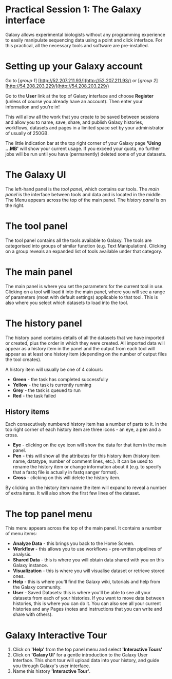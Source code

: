 # Practical Session 1: The Galaxy interface

Galaxy allows experimental biologists without any programming experience to easily manipulate sequencing data using a point and click interface. For this practical, all the necessary tools and software are pre-installed.

# Setting up your Galaxy account

Go to [*group 1*] [http://52.207.211.93/](http://52.207.211.93/) or [*group 2*] [http://54.208.203.229/](http://54.208.203.229/)

Go to the **User** link at the top of Galaxy interface and choose **Register** (unless of course you already have an account). Then enter your information and you're in!

This will allow all the work that you create to be saved between sessions and allow you to name, save, share, and publish Galaxy histories, workflows, datasets and pages in a limited space set by your administrator of usually of 250GB.

The little indication bar at the top right corner of your Galaxy page **'Using ...MB'** will show your current usage. If you exceed your quota, no further jobs will be run until you have (permanently) deleted some of your datasets.

# The Galaxy UI

The left-hand panel is the *tool panel*, which contains our tools. The *main panel* is the interface between tools and data and is located in the middle. The Menu appears across the top of the main panel. The *history panel* is on the right.

# The tool panel

The tool panel contains all the tools available to Galaxy. The tools are categorised into groups of similar function (e.g. Text Manipulation). Clicking on a group reveals an expanded list of tools available under that category.

# The main panel

The main panel is where you set the parameters for the current tool in use. Clicking on a tool will load it into the main panel, where you will see a range of parameters (most with default settings) applicable to that tool. This is also where you select which datasets to load into the tool.

# The history panel

The history panel contains details of all the datasets that we have imported or created, plus the order in which they were created. All imported data will appear as a history item in the panel and the output from each tool will appear as at least one history item (depending on the number of output files the tool creates).

A history item will usually be one of 4 colours:

* **Green** - the task has completed successfully
* **Yellow** - the task is currently running
* **Grey** - the task is queued to run
* **Red** - the task failed

## History items

Each consecutively numbered history item has a number of parts to it. In the top right corner of each history item are three icons - an eye, a pen and a cross.

* **Eye** - clicking on the eye icon will show the data for that item in the main panel.
* **Pen** - this will show all the attributes for this history item (history item name, datatype, number of comment lines, etc.). It can be used to rename the history item or change information about it (e.g. to specify that a fastq file is actually in fastq sanger format).
* **Cross** - clicking on this will delete the history item.

By clicking on the history item name the item will expand to reveal a number of extra items. It will also show the first few lines of the dataset.

# The top panel menu

This menu appears across the top of the main panel. It contains a number of menu items:

* **Analyze Data** - this brings you back to the Home Screen.
* **Workflow** - this allows you to use workflows - pre-written pipelines of analysis.
* **Shared Data** - this is where you will obtain data shared with you on this Galaxy instance.
* **Visualization** - this is where you will visualise dataset or retrieve stored ones.
* **Help** - this is where you'll find the Galaxy wiki, tutorials and help from the Galaxy community.
* **User** - Saved Datasets: this is where you'll be able to see all your datasets from each of your histories. If you want to move data between histories, this is where you can do it. You can also see all your current histories and any Pages (notes and instructions that you can write and share with others).

# Galaxy Interactive Tour

1. Click on **'Help'** from the top panel menu and select **'Interactive Tours'**
2. Click on **'Galaxy UI'** for a gentle introduction to the Galaxy User Interface. This short tour will upload data into your history, and guide you through Galaxy's user interface.
3. Name this history **'Interactive Tour'**.
